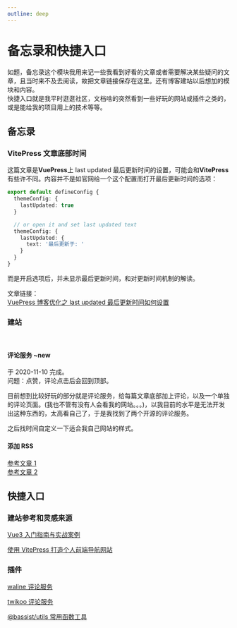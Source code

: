 ```yaml
---
outline: deep
---
```


# 备忘录和快捷入口

如题，备忘录这个模块我用来记一些我看到好看的文章或者需要解决某些疑问的文章，且当时来不及去阅读，故把文章链接保存在这里。还有博客建站以后想加的模块和内容。  
快捷入口就是我平时逛逛社区，文档啥的突然看到一些好玩的网站或插件之类的，或是能给我的项目用上的技术等等。

## 备忘录

### VitePress 文章底部时间

这篇文章是**VuePress**上 last updated 最后更新时间的设置，可能会和**VitePress**有些许不同。内容并不是如官网给一个这个配置而打开最后更新时间的选项：

```ts
export default defineConfig {
  themeConfig: {
    lastUpdated: true
  }

  // or open it and set last updated text
  themeConfig: {
    lastUpdated: {
      text: '最后更新于: '
    }
  }
}
```

而是开启选项后，并未显示最后更新时间，和对更新时间机制的解读。

文章链接：  
[VuePress 博客优化之 last updated 最后更新时间如何设置](https://github.com/mqyqingfeng/Blog/issues/244)

### 建站

<br />

#### 评论服务 ~new

于 2020-11-10 完成。  
问题：点赞，评论点击后会回到顶部。

目前想到比较好玩的部分就是评论服务，给每篇文章底部加上评论，以及一个单独的评论页面。(我也不管有没有人会看我的网站。。。)，以我目前的水平是无法开发出这种东西的，太高看自己了，于是我找到了两个开源的评论服务。

之后找时间自定义一下适合我自己网站的样式。

#### 添加 RSS

[参考文章 1](https://laros.io/generating-an-rss-feed-with-vitepress)  
[参考文章 2](https://chodocs.cn/program/vitepress-plugin/#%E6%96%87%E6%A1%A3%E6%94%AF%E6%8C%81-rss-%E8%AE%A2%E9%98%85)

## 快捷入口

### 建站参考和灵感来源

[Vue3 入门指南与实战案例](https://vue3.chengpeiquan.com/)

[使用 VitePress 打造个人前端导航网站](https://juejin.cn/post/7204860462239498296)

### 插件

[waline 评论服务](https://waline.js.org)

[twikoo 评论服务](https://twikoo.js.org)

[@bassist/utils 常用函数工具](https://paka.dev/npm/@bassist/utils@0.14.0/api)
